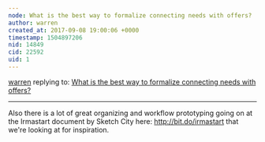 ```yaml
---
node: What is the best way to formalize connecting needs with offers?
author: warren
created_at: 2017-09-08 19:00:06 +0000
timestamp: 1504897206
nid: 14849
cid: 22592
uid: 1
---
```




[warren](../profile/warren) replying to: [What is the best way to formalize connecting needs with offers?](../notes/bsugar/09-08-2017/what-is-the-best-way-to-formalize-connecting-needs-with-offers)

----
Also there is a lot of great organizing and workflow prototyping going on at the Irmastart document by Sketch City here: http://bit.do/irmastart that we're looking at for inspiration. 